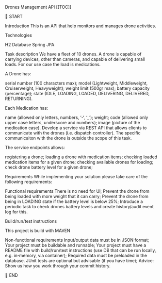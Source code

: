 Drones Management API
[[TOC]]

:scroll: START

Introduction
This is an API that help monitors and manages drone activities.

Technologies

H2 Database
Spring JPA




Task description
We have a fleet of 10 drones. A drone is capable of carrying devices, other than cameras, and capable of delivering small loads. For our use case the load is medications.

A Drone has:

serial number (100 characters max);
model (Lightweight, Middleweight, Cruiserweight, Heavyweight);
weight limit (500gr max);
battery capacity (percentage);
state (IDLE, LOADING, LOADED, DELIVERING, DELIVERED, RETURNING).

Each Medication has:

name (allowed only letters, numbers, ‘-‘, ‘_’);
weight;
code (allowed only upper case letters, underscore and numbers);
image (picture of the medication case).
Develop a service via REST API that allows clients to communicate with the drones (i.e. dispatch controller). The specific communicaiton with the drone is outside the scope of this task.

The service endpoints allows:

registering a drone;
loading a drone with medication items;
checking loaded medication items for a given drone;
checking available drones for loading;
check drone battery level for a given drone;

Requirements
While implementing your solution please take care of the following requirements:

Functional requirements
There is no need for UI;
Prevent the drone from being loaded with more weight that it can carry;
Prevent the drone from being in LOADING state if the battery level is below 25%;
Introduce a periodic task to check drones battery levels and create history/audit event log for this.

Build/run/test instructions

This project is build with MAVEN

Non-functional requirements
Input/output data must be in JSON format;
Your project must be buildable and runnable;
Your project must have a README file with build/run/test instructions (use DB that can be run locally, e.g. in-memory, via container);
Required data must be preloaded in the database.
JUnit tests are optional but advisable (if you have time);
Advice: Show us how you work through your commit history.

:scroll: END